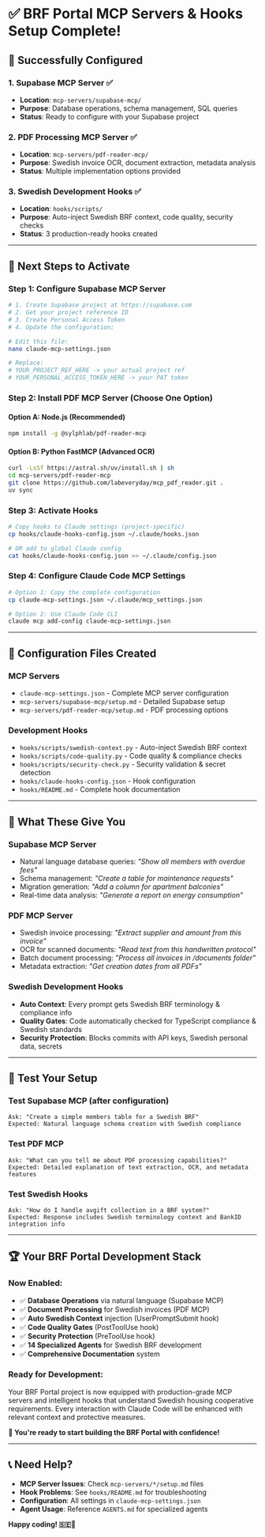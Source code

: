 # ✅ BRF Portal MCP Servers & Hooks Setup Complete!

## 🎉 Successfully Configured

### 1. **Supabase MCP Server** ✅

- **Location**: `mcp-servers/supabase-mcp/`
- **Purpose**: Database operations, schema management, SQL queries
- **Status**: Ready to configure with your Supabase project

### 2. **PDF Processing MCP Server** ✅

- **Location**: `mcp-servers/pdf-reader-mcp/`
- **Purpose**: Swedish invoice OCR, document extraction, metadata analysis
- **Status**: Multiple implementation options provided

### 3. **Swedish Development Hooks** ✅

- **Location**: `hooks/scripts/`
- **Purpose**: Auto-inject Swedish BRF context, code quality, security checks
- **Status**: 3 production-ready hooks created

---

## 🚀 Next Steps to Activate

### Step 1: Configure Supabase MCP Server

```bash
# 1. Create Supabase project at https://supabase.com
# 2. Get your project reference ID
# 3. Create Personal Access Token
# 4. Update the configuration:

# Edit this file:
nano claude-mcp-settings.json

# Replace:
# YOUR_PROJECT_REF_HERE -> your actual project ref
# YOUR_PERSONAL_ACCESS_TOKEN_HERE -> your PAT token
```

### Step 2: Install PDF MCP Server (Choose One Option)

#### Option A: Node.js (Recommended)

```bash
npm install -g @sylphlab/pdf-reader-mcp
```

#### Option B: Python FastMCP (Advanced OCR)

```bash
curl -LsSf https://astral.sh/uv/install.sh | sh
cd mcp-servers/pdf-reader-mcp
git clone https://github.com/labeveryday/mcp_pdf_reader.git .
uv sync
```

### Step 3: Activate Hooks

```bash
# Copy hooks to Claude settings (project-specific)
cp hooks/claude-hooks-config.json ~/.claude/hooks.json

# OR add to global Claude config
cat hooks/claude-hooks-config.json >> ~/.claude/config.json
```

### Step 4: Configure Claude Code MCP Settings

```bash
# Option 1: Copy the complete configuration
cp claude-mcp-settings.json ~/.claude/mcp_settings.json

# Option 2: Use Claude Code CLI
claude mcp add-config claude-mcp-settings.json
```

---

## 🔧 Configuration Files Created

### MCP Servers

- `claude-mcp-settings.json` - Complete MCP server configuration
- `mcp-servers/supabase-mcp/setup.md` - Detailed Supabase setup
- `mcp-servers/pdf-reader-mcp/setup.md` - PDF processing options

### Development Hooks

- `hooks/scripts/swedish-context.py` - Auto-inject Swedish BRF context
- `hooks/scripts/code-quality.py` - Code quality & compliance checks
- `hooks/scripts/security-check.py` - Security validation & secret detection
- `hooks/claude-hooks-config.json` - Hook configuration
- `hooks/README.md` - Complete hook documentation

---

## 🎯 What These Give You

### **Supabase MCP Server**

- Natural language database queries: _"Show all members with overdue fees"_
- Schema management: _"Create a table for maintenance requests"_
- Migration generation: _"Add a column for apartment balconies"_
- Real-time data analysis: _"Generate a report on energy consumption"_

### **PDF MCP Server**

- Swedish invoice processing: _"Extract supplier and amount from this invoice"_
- OCR for scanned documents: _"Read text from this handwritten protocol"_
- Batch document processing: _"Process all invoices in /documents folder"_
- Metadata extraction: _"Get creation dates from all PDFs"_

### **Swedish Development Hooks**

- **Auto Context**: Every prompt gets Swedish BRF terminology & compliance info
- **Quality Gates**: Code automatically checked for TypeScript compliance & Swedish standards
- **Security Protection**: Blocks commits with API keys, Swedish personal data, secrets

---

## 🧪 Test Your Setup

### Test Supabase MCP (after configuration)

```
Ask: "Create a simple members table for a Swedish BRF"
Expected: Natural language schema creation with Swedish compliance
```

### Test PDF MCP

```
Ask: "What can you tell me about PDF processing capabilities?"
Expected: Detailed explanation of text extraction, OCR, and metadata features
```

### Test Swedish Hooks

```
Ask: "How do I handle avgift collection in a BRF system?"
Expected: Response includes Swedish terminology context and BankID integration info
```

---

## 🏆 Your BRF Portal Development Stack

### **Now Enabled:**

- ✅ **Database Operations** via natural language (Supabase MCP)
- ✅ **Document Processing** for Swedish invoices (PDF MCP)
- ✅ **Auto Swedish Context** injection (UserPromptSubmit hook)
- ✅ **Code Quality Gates** (PostToolUse hook)
- ✅ **Security Protection** (PreToolUse hook)
- ✅ **14 Specialized Agents** for Swedish BRF development
- ✅ **Comprehensive Documentation** system

### **Ready for Development:**

Your BRF Portal project is now equipped with production-grade MCP servers and intelligent hooks that understand Swedish housing cooperative requirements. Every interaction with Claude Code will be enhanced with relevant context and protective measures.

**🎯 You're ready to start building the BRF Portal with confidence!**

---

## 📞 Need Help?

- **MCP Server Issues**: Check `mcp-servers/*/setup.md` files
- **Hook Problems**: See `hooks/README.md` for troubleshooting
- **Configuration**: All settings in `claude-mcp-settings.json`
- **Agent Usage**: Reference `AGENTS.md` for specialized agents

**Happy coding! 🇸🇪🏢**
